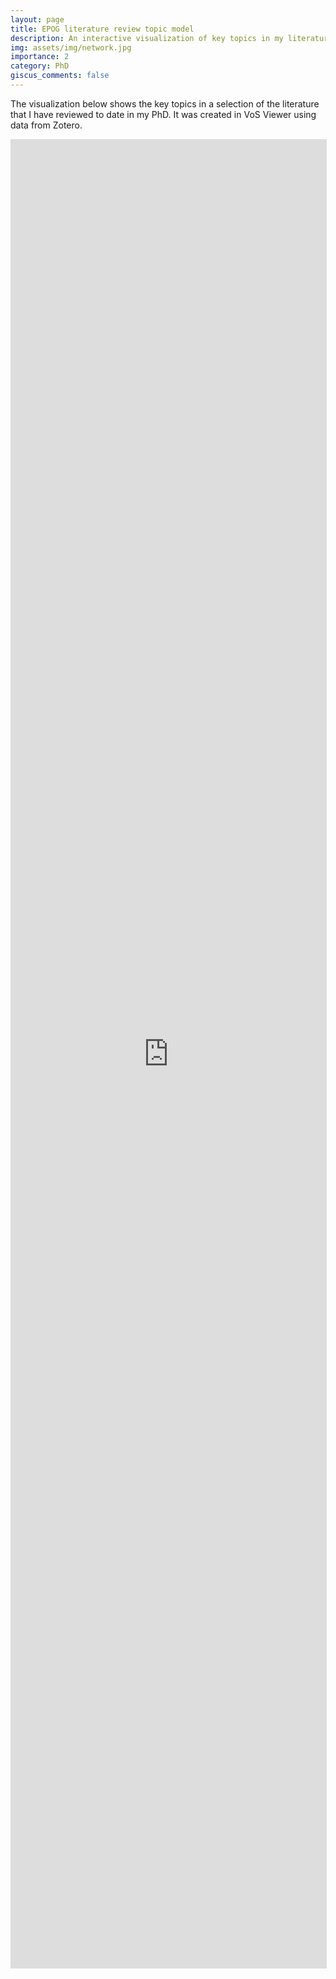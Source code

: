 ```yaml
---
layout: page
title: EPOG literature review topic model
description: An interactive visualization of key topics in my literature review
img: assets/img/network.jpg
importance: 2
category: PhD
giscus_comments: false
---
```


The visualization below shows the key topics in a selection of the literature that I have reviewed to date in my PhD. It was created in VoS Viewer using data from Zotero.

<iframe allowfullscreen="true" src="https://tinyurl.com/2atlks83" width="100%" height="75%" style="border: 1px solid #ddd; max-width: 1000px; min-height: 500px"></iframe>
